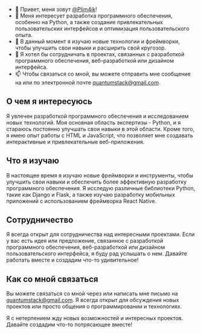 - 👋 Привет, меня зовут [@Plim4ik](https://github.com/Plim4ik)!
- 👀 Меня интересует разработка программного обеспечения, особенно на Python, а также создание привлекательных пользовательских интерфейсов и оптимизация пользовательского опыта.
- 🌱 В данный момент я изучаю новые технологии и фреймворки, чтобы улучшить свои навыки и расширить свой кругозор.
- 💞️ Я хотел бы сотрудничать в проектах, связанных с разработкой программного обеспечения, веб-разработкой или дизайном интерфейса.
- 📫 Чтобы связаться со мной, вы можете отправить мне сообщение на или по электронной почте [quantumstack@gmail.com](mailto:quantumstack@gmail.com).

## О чем я интересуюсь
Я увлечен разработкой программного обеспечения и исследованием новых технологий. Моя основная область экспертизы - Python, и я стараюсь постоянно улучшать свои навыки в этой области. Кроме того, я имею опыт работы с HTML и JavaScript, что позволяет мне создавать интерактивные и привлекательные веб-приложения.

## Что я изучаю
В настоящее время я изучаю новые фреймворки и инструменты, чтобы улучшить свои навыки и обеспечить более эффективную разработку программного обеспечения. Я исследую различные библиотеки Python, такие как Django и Flask, а также изучаю разработку мобильных приложений с использованием фреймворка React Native.

## Сотрудничество
Я всегда открыт для сотрудничества над интересными проектами. 
Если у вас есть идея или предложение, связанное с разработкой программного обеспечения, веб-разработкой или дизайном пользовательского интерфейса, я буду рад услышать о нем. 
Давайте работать вместе и создадим что-то удивительное!

## Как со мной связаться
Вы можете связаться со мной через или написать мне письмо на [quantumstack@gmail.com](mailto:quantumstack@gmail.com). Я всегда открыт для обсуждения новых проектов или просто общения о программировании и технологиях.

Я с нетерпением жду новых возможностей и интересных проектов. Давайте создадим что-то потрясающее вместе!
